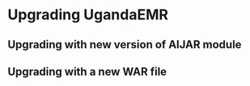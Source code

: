 # Upgrading UgandaEMR 
## Upgrading with new version of AIJAR module
## Upgrading with a new WAR file 